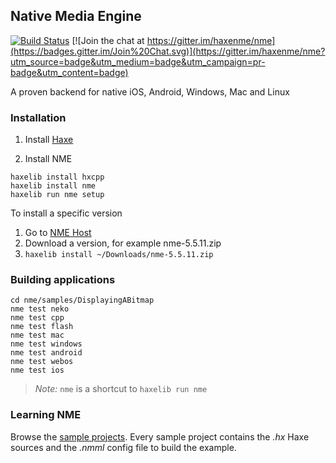 ## Native Media Engine

[![Build Status](https://travis-ci.org/haxenme/nme.png?branch=master)](https://travis-ci.org/haxenme/nme) [![Join the chat at https://gitter.im/haxenme/nme](https://badges.gitter.im/Join%20Chat.svg)](https://gitter.im/haxenme/nme?utm_source=badge&utm_medium=badge&utm_campaign=pr-badge&utm_content=badge)

A proven backend for native iOS, Android, Windows, Mac and Linux

### Installation

1. Install [Haxe](http://www.haxe.org)

1. Install NME
```
haxelib install hxcpp
haxelib install nme
haxelib run nme setup
```

To install a specific version

1. Go to [NME Host](http://nmehost.com/nme)
1. Download a version, for example nme-5.5.11.zip
1. ```haxelib install ~/Downloads/nme-5.5.11.zip```

### Building applications

```
cd nme/samples/DisplayingABitmap
nme test neko
nme test cpp
nme test flash
nme test mac
nme test windows
nme test android
nme test webos
nme test ios
````

 > *Note:* `nme` is a shortcut to `haxelib run nme`

### Learning NME

Browse the [sample projects](https://github.com/haxenme/nme/tree/master/samples). Every sample project contains the _.hx_ Haxe sources and the _.nmml_ config file to build the example.

